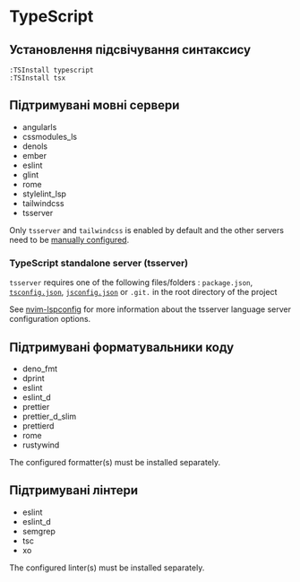 # TypeScript

## Установлення підсвічування синтаксису

```vim
:TSInstall typescript
:TSInstall tsx
```

## Підтримувані мовні сервери

- angularls
- cssmodules_ls
- denols
- ember
- eslint
- glint
- rome
- stylelint_lsp
- tailwindcss
- tsserver

Only `tsserver` and `tailwindcss` is enabled by default and the other servers need to be [manually configured](/configuration/language-features/language-servers.md#manually-configured-servers).

### TypeScript standalone server (tsserver)

`tsserver` requires one of the following files/folders : `package.json`, [`tsconfig.json`](https://www.typescriptlang.org/docs/handbook/tsconfig-json.html), [`jsconfig.json`](https://code.visualstudio.com/docs/languages/jsconfig) or `.git.` in the root directory of the project

See [nvim-lspconfig](https://github.com/neovim/nvim-lspconfig/blob/master/doc/server_configurations.md#tsserver) for more information about the tsserver language server configuration options.

## Підтримувані форматувальники коду

- deno_fmt
- dprint
- eslint
- eslint_d
- prettier
- prettier_d_slim
- prettierd
- rome
- rustywind

The configured formatter(s) must be installed separately.

## Підтримувані лінтери

- eslint
- eslint_d
- semgrep
- tsc
- xo

The configured linter(s) must be installed separately.
